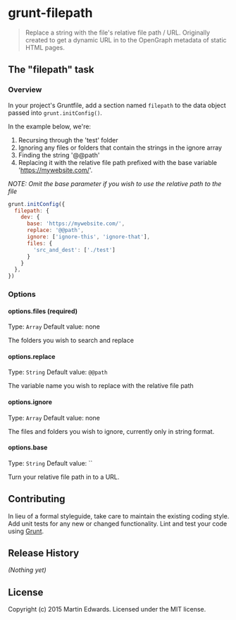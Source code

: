 # grunt-filepath

> Replace a string with the file's relative file path / URL. Originally created to get a dynamic URL in to the OpenGraph metadata of static HTML pages.


## The "filepath" task

### Overview
In your project's Gruntfile, add a section named `filepath` to the data object passed into `grunt.initConfig()`.

In the example below, we're:
1.  Recursing through the 'test' folder
2.  Ignoring any files or folders that contain the strings in the ignore array
2.  Finding the string '@@path'
3.  Replacing it with the relative file path prefixed with the base variable 'https://mywebsite.com/'.

*NOTE: Omit the base parameter if you wish to use the relative path to the file*

```js
grunt.initConfig({
  filepath: {
    dev: {
      base: 'https://mywebsite.com/',
      replace: '@@path',
      ignore: ['ignore-this', 'ignore-that'],
      files: {
        'src_and_dest': ['./test']
      }
    }
  },
})
```

### Options

#### options.files (required)
Type: `Array`
Default value: none

The folders you wish to search and replace

#### options.replace
Type: `String`
Default value: `@@path`

The variable name you wish to replace with the relative file path

#### options.ignore
Type: `Array`
Default value: none

The files and folders you wish to ignore, currently only in string format.

#### options.base
Type: `String`
Default value: ``

Turn your relative file path in to a URL.

## Contributing
In lieu of a formal styleguide, take care to maintain the existing coding style. Add unit tests for any new or changed functionality. Lint and test your code using [Grunt](http://gruntjs.com/).

## Release History
_(Nothing yet)_

## License
Copyright (c) 2015 Martin Edwards. Licensed under the MIT license.
